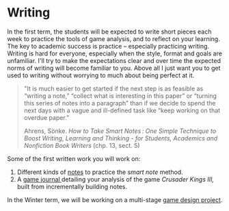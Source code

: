 # Writing

In the first term, the students will be expected to write short pieces each week to practice the tools of game analysis, and to reflect on your learning. The key to academic success is practice – especially practicing writing. Writing is hard for everyone, especially when the style, format and goals are unfamiliar. I'll try to make the expectations clear and over time the expected norms of writing will become familiar to you. Above all I just want you to get used to writing without worrying to much about being perfect at it. &#x20;

> "It is much easier to get started if the next step is as feasible as “writing a note,” “collect what is interesting in this paper” or “turning this series of notes into a paragraph” than if we decide to spend the next days with a vague and ill-defined task like “keep working on that overdue paper.”
>
> Ahrens, Sönke. _How to Take Smart Notes : One Simple Technique to Boost Writing, Learning and Thinking - for Students, Academics and Nonfiction Book Writers_ (chp. 13, sect. 5)

Some of the first written work you will work on:

1. Different kinds of [notes](2.-obsidian-notes/) to practice the _smart note_ method.
2. A [game journal ](game-journal/)detailing your analysis of the game _Crusader Kings III,_ built from incrementally building notes.&#x20;

In the Winter term, we will be working on a multi-stage [game design project](game-design-project.md).&#x20;

